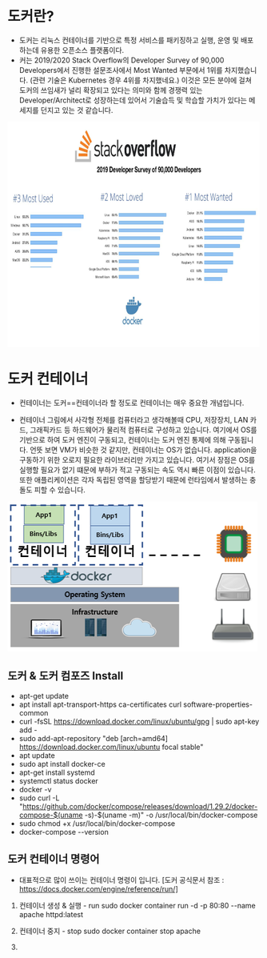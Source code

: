 # 도커란?
- 도커는 리눅스 컨테이너를 기반으로 특정 서비스를 패키징하고 실행, 운영 및 배포하는데 유용한 오픈소스 플랫폼이다.
- 커는 2019/2020 Stack Overflow의 Developer Survey of 90,000 Developers에서 진행한 설문조사에서 Most Wanted 부문에서 1위를 차지했습니다.
   (관련 기술은 Kubernetes 경우 4위를 차지했네요.) 이것은 모든 분야에 걸쳐 도커의 쓰임새가 널리 확장되고 있다는 의미와 함께 경쟁력 있는 Developer/Architect로
   성장하는데 있어서 기술습득 및 학습할 가치가 있다는 메세지를 던지고 있는 것 같습니다.

<img src="https://github.com/Virusuki/Docker/blob/main/files/stackoverflow_%EB%8F%84%EC%BB%A4%EC%A1%B0%EC%82%AC.jpg" width="650px" height="450px" title="px(픽셀) 크기 설정" alt="RubberDuck"></img><br/>



# 도커 컨테이너
- 컨테이너는 도커==컨테이너라 할 정도로 컨테이너는 매우 중요한 개념입니다.

- 컨테이너 그림에서 사각형 전체를 컴퓨터라고 생각해볼때 CPU, 저장장치, LAN 카드, 그래픽카드 등 하드웨어가 물리적 컴퓨터로 구성하고 있습니다. 여기에서 OS를
  기반으로 하여 도커 엔진이 구동되고, 컨테이너는 도커 엔진 통제에 의해 구동됩니다.
  언뜻 보면 VM가 비슷한 것 같지만, 컨테이너는 OS가 없습니다. application을 구동하기 위한 오로지 필요한 라이브러리만 가지고 있습니다. 여기서 장점은 OS를
  실행할 필요가 없기 떄문에 부하가 적고 구동되는 속도 역시 빠른 이점이 있습니다. 또한 애플리케이션은 각자 독립된 영역을 할당받기 때문에 런타임에서 발생하는 
  충돌도 피할 수 있습니다.



<img src="https://github.com/Virusuki/Docker/blob/main/files/%EB%8F%84%EC%BB%A4%EC%BB%A8%ED%85%8C%EC%9D%B4%EB%84%88%EA%B7%B8%EB%A6%BC.PNG" width="500px" height="300px" title="px(픽셀) 크기 설정" alt="RubberDuck"></img><br/>





## 도커 & 도커 컴포즈 Install

- apt-get update
- apt install apt-transport-https ca-certificates curl software-properties-common
- curl -fsSL https://download.docker.com/linux/ubuntu/gpg | sudo apt-key add -
- sudo add-apt-repository "deb [arch=amd64] https://download.docker.com/linux/ubuntu focal stable"
- apt update
- sudo apt install docker-ce
- apt-get install systemd
- systemctl status docker
- docker -v
- sudo curl -L "https://github.com/docker/compose/releases/download/1.29.2/docker-compose-$(uname -s)-$(uname -m)" -o /usr/local/bin/docker-compose
- sudo chmod +x /usr/local/bin/docker-compose
- docker-compose --version


## 도커 컨테이너 명령어
- 대표적으로 많이 쓰이는 컨테이너 명령이 입니다. [도커 공식문서 참조 : https://docs.docker.com/engine/reference/run/]
1. 컨테이너 생성 & 실행 - run
sudo docker container run -d -p 80:80 --name apache httpd:latest

2. 컨테이너 중지 - stop
sudo docker container stop apache

3. 





